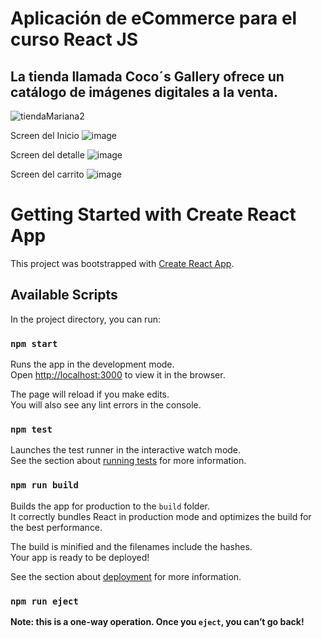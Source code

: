 # Aplicación de eCommerce para el curso React JS
## La tienda llamada Coco´s Gallery ofrece un catálogo de imágenes digitales a la venta.

![tiendaMariana2](https://user-images.githubusercontent.com/78000027/127745272-0f36a3db-0c90-4499-a39a-f0430b5eeba5.gif)

Screen del Inicio
![image](https://user-images.githubusercontent.com/78000027/127727386-6021835d-6262-43d9-8c55-2fefbf2168b3.png)

Screen del detalle
![image](https://user-images.githubusercontent.com/78000027/127727427-0ba98e80-3e42-4be0-b871-58accbb4fb60.png)

Screen del carrito
![image](https://user-images.githubusercontent.com/78000027/127727633-be496ce1-ba92-4393-8d08-069a091438cf.png)


# Getting Started with Create React App

This project was bootstrapped with [Create React App](https://github.com/facebook/create-react-app).

## Available Scripts

In the project directory, you can run:

### `npm start`

Runs the app in the development mode.\
Open [http://localhost:3000](http://localhost:3000) to view it in the browser.

The page will reload if you make edits.\
You will also see any lint errors in the console.

### `npm test`

Launches the test runner in the interactive watch mode.\
See the section about [running tests](https://facebook.github.io/create-react-app/docs/running-tests) for more information.

### `npm run build`

Builds the app for production to the `build` folder.\
It correctly bundles React in production mode and optimizes the build for the best performance.

The build is minified and the filenames include the hashes.\
Your app is ready to be deployed!

See the section about [deployment](https://facebook.github.io/create-react-app/docs/deployment) for more information.

### `npm run eject`

**Note: this is a one-way operation. Once you `eject`, you can’t go back!**

